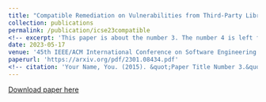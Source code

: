 ```yaml
---
title: "Compatible Remediation on Vulnerabilities from Third-Party Libraries for Java Projects"
collection: publications
permalink: /publication/icse23compatible
<!-- excerpt: 'This paper is about the number 3. The number 4 is left for future work.' -->
date: 2023-05-17
venue: '45th IEEE/ACM International Conference on Software Engineering'
paperurl: 'https://arxiv.org/pdf/2301.08434.pdf'
<!-- citation: 'Your Name, You. (2015). &quot;Paper Title Number 3.&quot; <i>Journal 1</i>. 1(3).' -->
---
```

<!-- This paper is about the number 3. The number 4 is left for future work. -->

[Download paper here](https://arxiv.org/pdf/2301.08434.pdf)

<!-- Recommended citation: Your Name, You. (2015). "Paper Title Number 3." <i>Journal 1</i>. 1(3). -->
